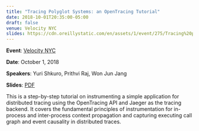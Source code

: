 ```yaml
---
title: "Tracing Polyglot Systems: an OpenTracing Tutorial"
date: 2018-10-01T20:35:00-05:00
draft: false
venue: Velocity NYC
slides: https://cdn.oreillystatic.com/en/assets/1/event/275/Tracing%20polyglot%20systems_%20An%20OpenTracing%20tutorial%20Presentation.pdf
---
```


**Event**: [Velocity NYC](https://conferences.oreilly.com/velocity/vl-ny/public/schedule/detail/70000)

**Date**: October 1, 2018

**Speakers**: Yuri Shkuro, Prithvi Raj, Won Jun Jang

**Slides**: [PDF](https://cdn.oreillystatic.com/en/assets/1/event/275/Tracing%20polyglot%20systems_%20An%20OpenTracing%20tutorial%20Presentation.pdf)

This is a step-by-step tutorial on instrumenting a simple application for distributed tracing using the OpenTracing API and Jaeger as the tracing backend. It covers the fundamental principles of instrumentation for in-process and inter-process context propagation and capturing executing call graph and event causality in distributed traces.
